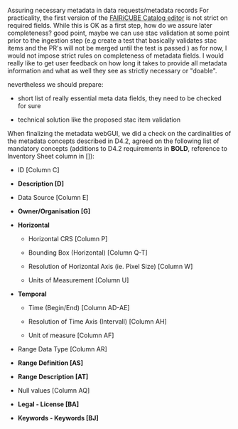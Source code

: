 Assuring necessary metadata in data requests/metadata records
For practicality, the first version of the [FAIRiCUBE Catalog editor](https://catalog-editor.eoxhub.fairicube.eu/​) is not strict on required fields. While this is OK as a first step, how do we assure later completeness?
good point, maybe we can use stac validation at some point prior to the ingestion step (e.g create a test that basically validates stac items and the PR's will not be merged until the test is passed )
as for now, I would not impose strict rules on completeness of metadata fields. I would really like to get user feedback on how long it takes to provide all metadata information and what as well they see as strictly necessary or "doable".
nevertheless we should prepare:
- short list of really essential meta data fields, they need to be checked for sure
- technical solution like the proposed stac item validation 


When finalizing the metadata webGUI, we did a check on the cardinalities of the metadata concepts described in D4.2, agreed on the following list of mandatory concepts (additions to D4.2 requirements in **BOLD**, reference to Inventory Sheet column in []):
- ID [Column C]
- **Description [D]**
- Data Source [Column E]
- **Owner/Organisation [G]**
- **Horizontal**
  - Horizontal CRS [Column P]
  - Bounding Box (Horizontal) [Column Q-T]
  - Resolution of Horizontal Axis (ie. Pixel Size) [Column W]
  - Units of Measurement [Column U]
- **Temporal**
  - Time (Begin/End) [Column AD-AE]
  - Resolution of Time Axis (Intervall) [Column AH]
  - Unit of measure [Column AF]
- Range Data Type [Column AR]
- **Range Definition [AS]**
- **Range Description [AT]**
- Null values [Column AQ]
- **Legal - License [BA]**
- **Keywords - Keywords [BJ]**
